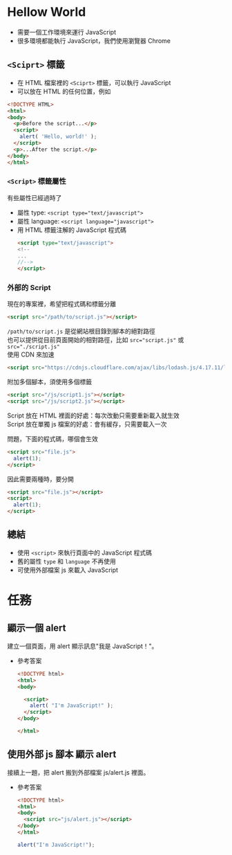 # Hellow World
- 需要一個工作環境來運行 JavaScript
- 很多環境都能執行 JavaScript，我們使用瀏覽器 Chrome
## `<Sciprt>` 標籤
- 在 HTML 檔案裡的 `<Sciprt>` 標籤，可以執行 JavaScript
- 可以放在 HTML 的任何位置，例如
```html
<!DOCTYPE HTML>
<html>
<body>
  <p>Before the script...</p>
  <script>
    alert( 'Hello, world!' );
  </script>
  <p>...After the script.</p>
</body>
</html>
```  
### `<Script>` 標籤屬性
有些屬性已經過時了
- 屬性 type: `<script type="text/javascript">`  
- 屬性 language: `<script language="javascript">`
- 用 HTML 標籤注解的 JavaScript 程式碼
    ```HTML
    <script type="text/javascript">
    <!--
    ...
    //-->
    </script>
    ```
### 外部的 Script 
現在的專案裡，希望把程式碼和標籤分離
```html
<script src="/path/to/script.js"></script>
```  
`/path/to/script.js` 是從網站根目錄到腳本的絕對路徑  
也可以提供從目前頁面開始的相對路徑，比如 `src="script.js"` 或 `src="./script.js"`  
使用 CDN 來加速
```html
<script src="https://cdnjs.cloudflare.com/ajax/libs/lodash.js/4.17.11/lodash.js"></script>
```
附加多個腳本，須使用多個標籤
```html
<script src="/js/script1.js"></script>
<script src="/js/script2.js"></script>
```
Script 放在 HTML 裡面的好處：每次改動只需要重新載入就生效  
Script 放在單獨 js 檔案的好處：會有緩存，只需要載入一次  

問題，下面的程式碼，哪個會生效
```html
<script src="file.js">
  alert(1); 
</script>
```
因此需要兩種時，要分開
```html
<script src="file.js"></script>
<script>
  alert(1);
</script>
```
## 總結
- 使用 `<script>` 來執行頁面中的 JavaScript 程式碼
- 舊的屬性 `type` 和 `language` 不再使用
- 可使用外部檔案 js 來載入 JavaScript

# 任務
## 顯示一個 alert  
建立一個頁面，用 alert 顯示訊息"我是 JavaScript！"。  
- 參考答案
  ```html
  <!DOCTYPE html>
  <html>
  <body>

    <script>
      alert( "I'm JavaScript!" );
    </script>
  </body>

  </html>
  ```
## 使用外部 js 腳本 顯示 alert
接續上一題，把 alert 搬到外部檔案 js/alert.js 裡面。
- 參考答案
  ```html html
  <!DOCTYPE html>
  <html>
  <body>
    <script src="js/alert.js"></script>
  </body>
  </html>
  ```
  ```javascript alert.js
  alert("I'm JavaScript!");
  ```